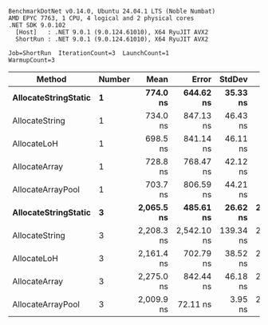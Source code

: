 ```

BenchmarkDotNet v0.14.0, Ubuntu 24.04.1 LTS (Noble Numbat)
AMD EPYC 7763, 1 CPU, 4 logical and 2 physical cores
.NET SDK 9.0.102
  [Host]   : .NET 9.0.1 (9.0.124.61010), X64 RyuJIT AVX2
  ShortRun : .NET 9.0.1 (9.0.124.61010), X64 RyuJIT AVX2

Job=ShortRun  IterationCount=3  LaunchCount=1  
WarmupCount=3  

```
| Method               | Number | Mean       | Error       | StdDev    | Min        | Max        | Gen0   | Gen1   | Allocated |
|--------------------- |------- |-----------:|------------:|----------:|-----------:|-----------:|-------:|-------:|----------:|
| **AllocateStringStatic** | **1**      |   **774.0 ns** |   **644.62 ns** |  **35.33 ns** |   **744.5 ns** |   **813.2 ns** | **0.0620** | **0.0610** |   **1.02 KB** |
| AllocateString       | 1      |   734.0 ns |   847.13 ns |  46.43 ns |   681.5 ns |   769.5 ns | 0.0620 | 0.0610 |   1.02 KB |
| AllocateLoH          | 1      |   698.5 ns |   841.14 ns |  46.11 ns |   648.3 ns |   738.9 ns | 0.0620 | 0.0610 |   1.02 KB |
| AllocateArray        | 1      |   728.8 ns |   768.47 ns |  42.12 ns |   682.2 ns |   764.2 ns | 0.0620 | 0.0610 |   1.02 KB |
| AllocateArrayPool    | 1      |   703.7 ns |   806.59 ns |  44.21 ns |   654.3 ns |   739.7 ns | 0.0620 | 0.0610 |   1.02 KB |
| **AllocateStringStatic** | **3**      | **2,065.5 ns** |   **485.61 ns** |  **26.62 ns** | **2,041.5 ns** | **2,094.1 ns** | **0.1869** | **0.1831** |   **3.07 KB** |
| AllocateString       | 3      | 2,208.3 ns | 2,542.10 ns | 139.34 ns | 2,051.1 ns | 2,316.6 ns | 0.1869 | 0.1831 |   3.07 KB |
| AllocateLoH          | 3      | 2,161.4 ns |   702.79 ns |  38.52 ns | 2,121.7 ns | 2,198.6 ns | 0.1869 | 0.1831 |   3.07 KB |
| AllocateArray        | 3      | 2,275.0 ns |   842.44 ns |  46.18 ns | 2,241.4 ns | 2,327.7 ns | 0.1869 | 0.1831 |   3.07 KB |
| AllocateArrayPool    | 3      | 2,009.9 ns |    72.11 ns |   3.95 ns | 2,005.5 ns | 2,013.2 ns | 0.1869 | 0.1831 |   3.07 KB |
